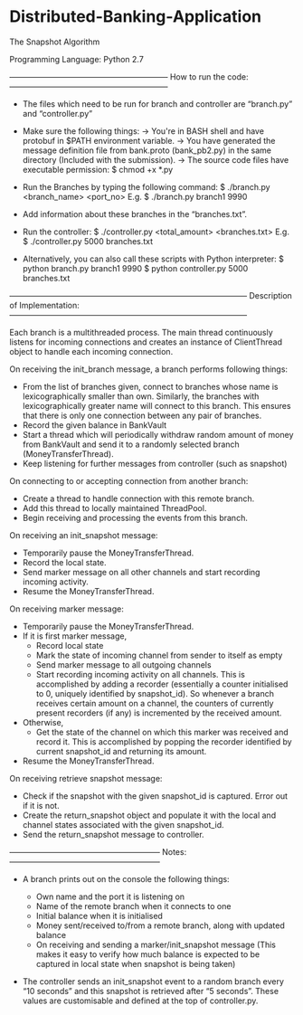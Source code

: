 # Distributed-Banking-Application

The Snapshot Algorithm

Programming Language: Python 2.7

————————————————————
How to run the code:
————————————————————
* The files which need to be run for branch and controller are “branch.py” and “controller.py”


* Make sure the following things:
	-> You're in BASH shell and have protobuf in $PATH environment variable.
	-> You have generated the message definition file from bank.proto (bank_pb2.py) in the same directory (Included with the submission).
	-> The source code files have executable permission:
		$ chmod +x *.py


* Run the Branches by typing the following command:
	$ ./branch.py <branch_name> <port_no>
E.g.	$ ./branch.py branch1 9990


* Add information about these branches in the “branches.txt”.


* Run the controller:
	$ ./controller.py <total_amount> <branches.txt>
E.g.	$ ./controller.py 5000 branches.txt


* Alternatively, you can also call these scripts with Python interpreter:
	$ python branch.py branch1 9990
	$ python controller.py 5000 branches.txt


——————————————————————————————
Description of Implementation:
——————————————————————————————

Each branch is a multithreaded process. The main thread continuously listens for incoming connections and creates an instance of ClientThread object to handle each incoming connection.

On receiving the init_branch message, a branch performs following things:
* From the list of branches given, connect to branches whose name is lexicographically smaller than own. Similarly, the branches with lexicographically greater name will connect to this branch. This ensures that there is only one connection between any pair of branches.
* Record the given balance in BankVault
* Start a thread which will periodically withdraw random amount of money from BankVault and send it to a randomly selected branch (MoneyTransferThread).
* Keep listening for further messages from controller (such as snapshot)

On connecting to or accepting connection from another branch:
* Create a thread to handle connection with this remote branch.
* Add this thread to locally maintained ThreadPool.
* Begin receiving and processing the events from this branch.

On receiving an init_snapshot message:
* Temporarily pause the MoneyTransferThread.
* Record the local state.
* Send marker message on all other channels and start recording incoming activity.
* Resume the MoneyTransferThread.

On receiving marker message:
* Temporarily pause the MoneyTransferThread.
* If it is first marker message,
	* Record local state
	* Mark the state of incoming channel from sender to itself as empty
	* Send marker message to all outgoing channels
	* Start recording incoming activity on all channels. This is accomplished by 
	  adding a recorder (essentially a counter initialised to 0, uniquely identified
	  by snapshot_id). So whenever a branch receives certain amount on a channel, the
	  counters of currently present recorders (if any) is incremented by the received amount.
* Otherwise,
	* Get the state of the channel on which this marker was received and record it.
	  This is accomplished by popping the recorder identified by current snapshot_id
	  and returning its amount.
* Resume the MoneyTransferThread.

On receiving retrieve snapshot message:
* Check if the snapshot with the given snapshot_id is captured. Error out if it is not.
* Create the return_snapshot object and populate it with the local and channel states associated with the given snapshot_id.
* Send the return_snapshot message to controller.


———————————————————
Notes:
———————————————————

* A branch prints out on the console the following things:
	* Own name and the port it is listening on
	* Name of the remote branch when it connects to one
	* Initial balance when it is initialised
	* Money sent/received to/from a remote branch, along with updated balance
	* On receiving and sending a marker/init_snapshot message
	  (This makes it easy to verify how much balance is expected to be captured in
	  local state when snapshot is being taken)


* The controller sends an init_snapshot event to a random branch every “10 seconds” and this snapshot is retrieved after “5 seconds”. These values are customisable and defined at the top of controller.py.


